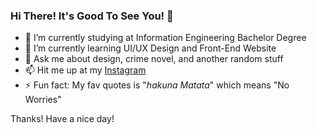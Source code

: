 ### Hi There! It's Good To See You! 👋

- 🔭 I’m currently studying at Information Engineering Bachelor Degree
- 🌱 I’m currently learning UI/UX Design and Front-End Website
- 💬 Ask me about design, crime novel, and another random stuff
- 📫 Hit me up at my [Instagram](http://instagram.com/xydik_)
- ⚡ Fun fact: My fav quotes is "_hakuna Matata_" which means "No Worries"

Thanks!
Have a nice day!
